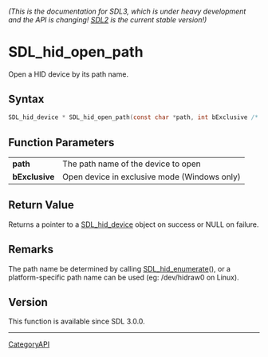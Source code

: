 ###### (This is the documentation for SDL3, which is under heavy development and the API is changing! [SDL2](https://wiki.libsdl.org/SDL2/) is the current stable version!)
# SDL_hid_open_path

Open a HID device by its path name.

## Syntax

```c
SDL_hid_device * SDL_hid_open_path(const char *path, int bExclusive /* = false */);

```

## Function Parameters

|                    |                                              |
| ------------------ | -------------------------------------------- |
| **path**           | The path name of the device to open          |
| **bExclusive**     | Open device in exclusive mode (Windows only) |

## Return Value

Returns a pointer to a [SDL_hid_device](SDL_hid_device) object on success
or NULL on failure.

## Remarks

The path name be determined by calling
[SDL_hid_enumerate](SDL_hid_enumerate)(), or a platform-specific path name
can be used (eg: /dev/hidraw0 on Linux).

## Version

This function is available since SDL 3.0.0.

----
[CategoryAPI](CategoryAPI)

